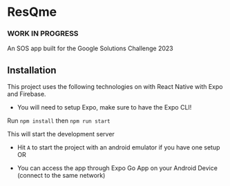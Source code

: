 
# ResQme
### WORK IN PROGRESS
An SOS app built for the Google Solutions Challenge 2023




## Installation

This project uses the following technologies on with React Native with Expo and Firebase.

* You will need to setup Expo, make sure to have the Expo CLI!

Run `npm install` then `npm run start`

This will start the development server

* Hit `A` to start the project with an android emulator if you have one setup
OR

* You can access the app through Expo Go App on your Android Device (connect to the same network)
